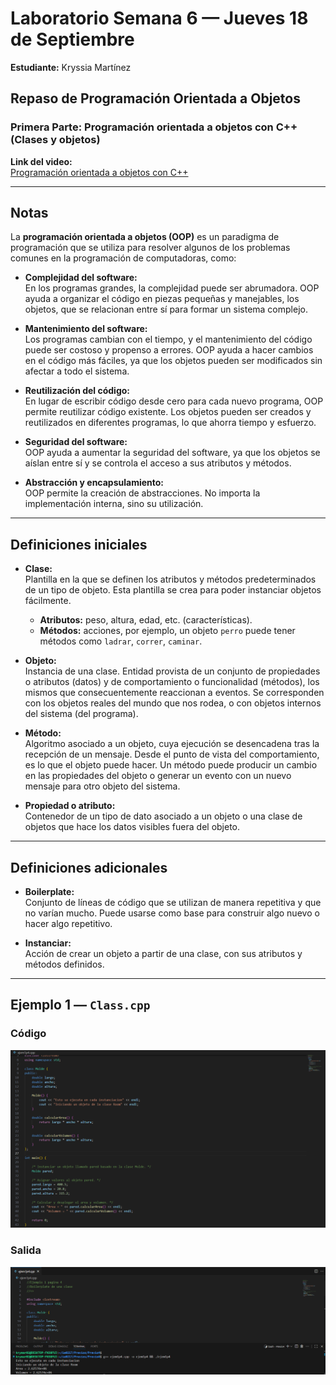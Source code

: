 # Laboratorio Semana 6 — Jueves 18 de Septiembre  

**Estudiante:** Kryssia Martínez  

## Repaso de Programación Orientada a Objetos  

### Primera Parte: Programación orientada a objetos con C++ (Clases y objetos)  

**Link del video:**  
[Programación orientada a objetos con C++](https://www.youtube.com/watch?v=fqvlklYvhJc&list=PLYVKm6dCj8SstdJHy0h7SRPF0L1coOZob)  

---

## Notas  

La **programación orientada a objetos (OOP)** es un paradigma de programación que se utiliza para resolver algunos de los problemas comunes en la programación de computadoras, como:  

- **Complejidad del software:**  
  En los programas grandes, la complejidad puede ser abrumadora. OOP ayuda a organizar el código en piezas pequeñas y manejables, los objetos, que se relacionan entre sí para formar un sistema complejo.  

- **Mantenimiento del software:**  
  Los programas cambian con el tiempo, y el mantenimiento del código puede ser costoso y propenso a errores. OOP ayuda a hacer cambios en el código más fáciles, ya que los objetos pueden ser modificados sin afectar a todo el sistema.  

- **Reutilización del código:**  
  En lugar de escribir código desde cero para cada nuevo programa, OOP permite reutilizar código existente. Los objetos pueden ser creados y reutilizados en diferentes programas, lo que ahorra tiempo y esfuerzo.  

- **Seguridad del software:**  
  OOP ayuda a aumentar la seguridad del software, ya que los objetos se aíslan entre sí y se controla el acceso a sus atributos y métodos.  

- **Abstracción y encapsulamiento:**  
  OOP permite la creación de abstracciones. No importa la implementación interna, sino su utilización.  

---

## Definiciones iniciales  

- **Clase:**  
  Plantilla en la que se definen los atributos y métodos predeterminados de un tipo de objeto. Esta plantilla se crea para poder instanciar objetos fácilmente.  
  - **Atributos:** peso, altura, edad, etc. (características).  
  - **Métodos:** acciones, por ejemplo, un objeto `perro` puede tener métodos como `ladrar`, `correr`, `caminar`.  

- **Objeto:**  
  Instancia de una clase. Entidad provista de un conjunto de propiedades o atributos (datos) y de comportamiento o funcionalidad (métodos), los mismos que consecuentemente reaccionan a eventos. Se corresponden con los objetos reales del mundo que nos rodea, o con objetos internos del sistema (del programa).  

- **Método:**  
  Algoritmo asociado a un objeto, cuya ejecución se desencadena tras la recepción de un mensaje. Desde el punto de vista del comportamiento, es lo que el objeto puede hacer. Un método puede producir un cambio en las propiedades del objeto o generar un evento con un nuevo mensaje para otro objeto del sistema.  

- **Propiedad o atributo:**  
  Contenedor de un tipo de dato asociado a un objeto o una clase de objetos que hace los datos visibles fuera del objeto.  

---

## Definiciones adicionales  

- **Boilerplate:**  
  Conjunto de líneas de código que se utilizan de manera repetitiva y que no varían mucho. Puede usarse como base para construir algo nuevo o hacer algo repetitivo.  

- **Instanciar:**  
  Acción de crear un objeto a partir de una clase, con sus atributos y métodos definidos.  

---

## Ejemplo 1 — `Class.cpp`  

### Código  
![Código Ejemplo 1](https://raw.githubusercontent.com/krymar02/ie0417/main/semanas/semana6/Laboratorio/Ejerciciosoppc/CodigoE1Class.png)  

### Salida  
![Salida Ejemplo 1](https://raw.githubusercontent.com/krymar02/ie0417/main/semanas/semana6/Laboratorio/Ejerciciosoppc/SalidaE1Class.png)  
